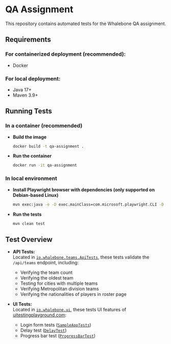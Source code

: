 # QA Assignment

This repository contains automated tests for the Whalebone QA assignment.


## Requirements
### For containerized deployment (recommended):
- Docker
### For local deployment:
- Java 17+
- Maven 3.9+

## Running Tests

### In a container (recommended)
- **Build the image**  
  ```sh
  docker build -t qa-assignment .
  ```

- **Run the container**  
  ```sh
  docker run -it qa-assignment
  ```
### In local environment  
- **Install Playwright browser with dependencies (only supported on Debian-based Linux)**  
  ```sh
  mvn exec:java -e -D exec.mainClass=com.microsoft.playwright.CLI -D exec.args="install --with-deps chromium"
  ```

- **Run the tests**  
  ```sh
  mvn clean test
  ```

## Test Overview

- **API Tests:**  
  Located in [`io.whalebone.teams.ApiTests`](src/test/java/io/whalebone/teams/ApiTests.java), these tests validate the `/api/teams` endpoint, including:
  - Verifying the team count
  - Verifying the oldest team
  - Testing for cities with multiple teams
  - Verifying Metropolitan division teams
  - Verifying the nationalities of players in roster page

- **UI Tests:**  
  Located in [`io.whalebone.ui`](src/test/java/io/whalebone/ui/), these tests UI features of [uitestingplayground.com](http://uitestingplayground.com/):
  - Login form tests ([`SampleAppTests`](src/test/java/io/whalebone/ui/SampleAppTests.java))
  - Delay test ([`DelayTest`](src/test/java/io/whalebone/ui/DelayTest.java))
  - Progress bar test ([`ProgressBarTest`](src/test/java/io/whalebone/ui/ProgressBarTest.java))
 
